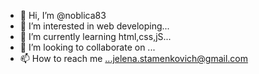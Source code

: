 - 👋 Hi, I’m @noblica83
- 👀 I’m interested in web developing...
- 🌱 I’m currently learning html,css,jS...
- 💞️ I’m looking to collaborate on ...
- 📫 How to reach me ...jelena.stamenkovich@gmail.com

<!---
noblica83/noblica83 is a ✨ special ✨ repository because its `README.md` (this file) appears on your GitHub profile.
You can click the Preview link to take a look at your changes.
--->
